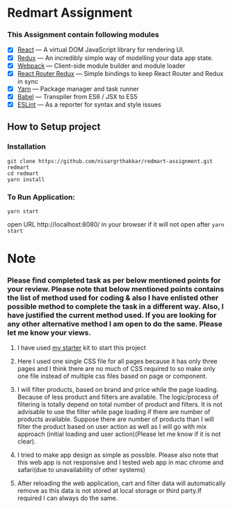 
# Redmart Assignment


### This Assignment contain following modules


- [x] [React](https://facebook.github.io/react/) — A virtual DOM JavaScript library for rendering UI.
- [x] [Redux](http://redux.js.org/) — An incredibly simple way of modelling your data app state.
- [x] [Webpack](https://webpack.js.org/) — Client-side module builder and module loader
- [x] [React Router Redux](https://github.com/reactjs/react-router-redux) — Simple bindings to keep React Router and Redux in sync
- [x] [Yarn](https://yarnpkg.com/) — Package manager and task runner
- [x] [Babel](http://babeljs.io/) — Transpiler from ES6 / JSX to ES5
- [x] [ESLint](http://eslint.org/) — As a reporter for syntax and style issues

## How to Setup project

### Installation

```
git clone https://github.com/nisargrthakkar/redmart-assignment.git redmart
cd redmart
yarn install
```

### To Run Application:

```
yarn start
```

open URL http://localhost:8080/  in your browser if it will not open after ```yarn start``` 


# Note

### Please find completed task as per below mentioned points for your review. Please note that below mentioned points contains the list of method used for coding & also I have enlisted other possible method to complete the task in a different way. Also, I have justified the current method used. If you are looking for any other alternative method I am open to do the same. Please let me know your views.


1. I have used [my starter](github.com/nisargrthakkar/react-redux-starter-kit) kit to start this project

2. Here I used one single CSS file for all pages because it has only three pages and I think there are no much of CSS required to so make only one file instead of multiple css files based on page or component. 

3. I will filter products, based on brand and price while the page loading. Because of less product and filters are available. The logic/process of filtering is totally depend on total number of product and filters. It is not advisable to use the filter while page loading if there are number of products available. Suppose there are number of products than I will filter the product based on user action as well as I will go with mix approach (initial loading and user action)(Please let me know if it is not clear).

4. I tried to make app design as simple as possible. Please also note that this web app is not responsive and I tested web app in mac chrome and safari(due to unavailability of other systems)

5. After reloading the web application, cart and filter data will automatically remove as this data is not stored at local storage or third party.If required I can always do the same.
